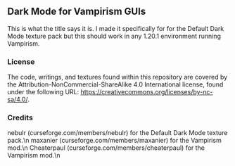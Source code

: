 ## Dark Mode for Vampirism GUIs
This is what the title says it is. I made it specifically for for the Default Dark Mode texture pack but this should work in any 1.20.1 environment running Vampirism.

### License
The code, writings, and textures found within this repository are covered by the Attribution-NonCommercial-ShareAlike 4.0 International license, found under the following URL: https://creativecommons.org/licenses/by-nc-sa/4.0/.

### Credits
nebulr (curseforge.com/members/nebulr) for the Default Dark Mode texture pack.\n
maxanier (curseforge.com/members/maxanier) for the Vampirism mod.\n
Cheaterpaul (curseforge.com/members/cheaterpaul) for the Vampirism mod.\n
